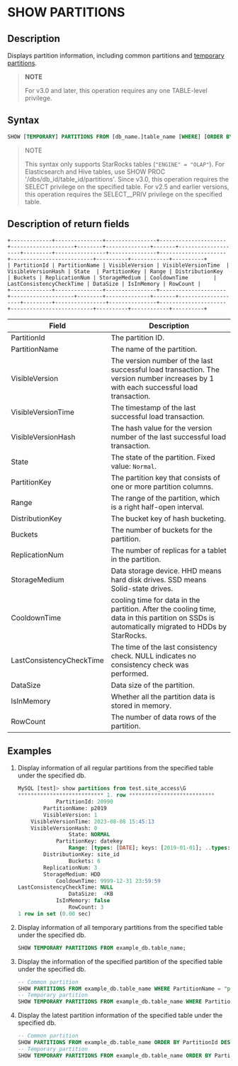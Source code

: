 # SHOW PARTITIONS

## Description

Displays partition information, including common partitions and [temporary partitions](../../../table_design/Temporary_partition.md).

> **NOTE**
>
> For v3.0 and later, this operation requires any one TABLE-level privilege.

## Syntax

```sql
SHOW [TEMPORARY] PARTITIONS FROM [db_name.]table_name [WHERE] [ORDER BY] [LIMIT]
```

> NOTE
>
> This syntax only supports StarRocks tables (`"ENGINE" = "OLAP"`). For Elasticsearch and Hive tables, use SHOW PROC '/dbs/db_id/table_id/partitions'.
> Since v3.0, this operation requires the SELECT privilege on the specified table. For v2.5 and earlier versions, this operation requires the SELECT__PRIV privilege on the specified table.

## Description of return fields

```plaintext
+-------------+---------------+----------------+---------------------+--------------------+--------+--------------+-------+--------------------+---------+----------------+---------------+---------------------+--------------------------+----------+------------+----------+
| PartitionId | PartitionName | VisibleVersion | VisibleVersionTime  | VisibleVersionHash | State  | PartitionKey | Range | DistributionKey    | Buckets | ReplicationNum | StorageMedium | CooldownTime        | LastConsistencyCheckTime | DataSize | IsInMemory | RowCount |
+-------------+---------------+----------------+---------------------+--------------------+--------+--------------+-------+--------------------+---------+----------------+---------------+---------------------+--------------------------+----------+------------+----------+
```

| **Field**                | **Description**                                              |
| ------------------------ | ------------------------------------------------------------ |
| PartitionId              | The partition ID.                                            |
| PartitionName            | The name of the partition.                                   |
| VisibleVersion           | The version number of the last successful load transaction. The version number increases by 1 with each successful load transaction. |
| VisibleVersionTime       | The timestamp of the last successful load transaction.       |
| VisibleVersionHash       | The hash value for the version number of the last successful load transaction. |
| State                    | The state of the partition. Fixed value: `Normal`.           |
| PartitionKey             | The partition key that consists of one or more partition columns. |
| Range                    | The range of the partition, which is a right half-open interval. |
| DistributionKey          | The bucket key of hash bucketing.                            |
| Buckets                  | The number of buckets for the partition.                     |
| ReplicationNum           | The number of replicas for a tablet in the partition.        |
| StorageMedium            | Data storage device. HHD means hard disk drives. SSD means Solid-state drives. |
| CooldownTime             | cooling time for data in the partition. After the cooling time,  data in this partition on SSDs is automatically migrated to HDDs by StarRocks. |
| LastConsistencyCheckTime | The time of the last consistency check. NULL indicates no consistency check was performed. |
| DataSize                 | Data size of the partition.                                  |
| IsInMemory               | Whether all the partition data is stored in memory.          |
| RowCount                 | The number of data rows of the partition.                    |


## Examples

1. Display information of all regular partitions from the specified table under the specified db.

    ```SQL
    MySQL [test]> show partitions from test.site_access\G
    *************************** 1. row ***************************
                PartitionId: 20990
            PartitionName: p2019 
            VisibleVersion: 1
        VisibleVersionTime: 2023-08-08 15:45:13
        VisibleVersionHash: 0
                    State: NORMAL
                PartitionKey: datekey
                    Range: [types: [DATE]; keys: [2019-01-01]; ..types: [DATE]; keys: [2020-01-01]; )
            DistributionKey: site_id
                    Buckets: 6
            ReplicationNum: 3
            StorageMedium: HDD
                CooldownTime: 9999-12-31 23:59:59
    LastConsistencyCheckTime: NULL
                    DataSize:  4KB   
                IsInMemory: false
                    RowCount: 3 
    1 row in set (0.00 sec)
    ```

2. Display information of all temporary partitions from the specified table under the specified db.

    ```sql
    SHOW TEMPORARY PARTITIONS FROM example_db.table_name;
    ```

3. Display the information of the specified partition of the specified table under the specified db.

    ```sql
    -- Common partition
    SHOW PARTITIONS FROM example_db.table_name WHERE PartitionName = "p1";
    -- Temporary partition
    SHOW TEMPORARY PARTITIONS FROM example_db.table_name WHERE PartitionName = "p1";
    ```

4. Display the latest partition information of the specified table under the specified db.

    ```sql
    -- Common partition
    SHOW PARTITIONS FROM example_db.table_name ORDER BY PartitionId DESC LIMIT 1;
    -- Temporary partition
    SHOW TEMPORARY PARTITIONS FROM example_db.table_name ORDER BY PartitionId DESC LIMIT 1;
    ```
